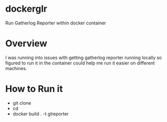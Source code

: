 # dockerglr
Run Gatherlog Reporter within docker container

# Overview
I was running into issues with getting gatherlog reporter running locally so figured to run it in the container could help me run it easier on different machines. 

# How to Run it

- git clone <this repository>
- cd <this repository>
- docker build . -t glreporter
 
  
